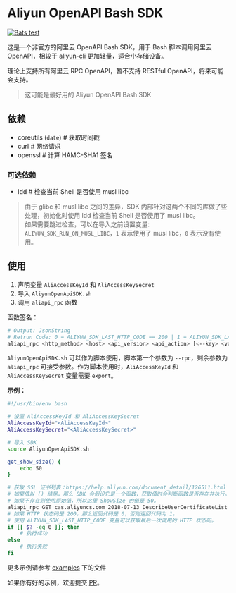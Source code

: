 # Aliyun OpenAPI Bash SDK

[![Bats test](https://github.com/Hill-98/aliyun-openapi-bash-sdk/actions/workflows/bats-test.yml/badge.svg)](https://github.com/Hill-98/aliyun-openapi-bash-sdk/actions/workflows/bats-test.yml)

这是一个非官方的阿里云 OpenAPI Bash SDK，用于 Bash 脚本调用阿里云 OpenAPI，相较于 [aliyun-cli](https://github.com/aliyun/aliyun-cli) 更加轻量，适合小存储设备。

理论上支持所有阿里云 RPC OpenAPI，暂不支持 RESTful OpenAPI，将来可能会支持。

> 这可能是最好用的 Aliyun OpenAPI Bash SDK

## 依赖

* coreutils (`date`) # 获取时间戳
* curl # 网络请求
* openssl # 计算 HAMC-SHA1 签名

### 可选依赖

* ldd # 检查当前 Shell 是否使用 musl libc

> 由于 glibc 和 musl libc 之间的差异，SDK 内部针对这两个不同的库做了些处理，初始化时使用 ldd 检查当前 Shell 是否使用了 musl libc。  
> 如果需要跳过检查，可以在导入之前设置变量: `ALIYUN_SDK_RUN_ON_MUSL_LIBC`，`1` 表示使用了 musl libc，`0` 表示没有使用。

## 使用

1. 声明变量 `AliAccessKeyId` 和 `AliAccessKeySecret`
2. 导入 `AliyunOpenApiSDK.sh`
3. 调用 `aliapi_rpc` 函数

函数签名：
```bash
# Output: JsonString
# Retrun Code: 0 = ALIYUN_SDK_LAST_HTTP_CODE == 200 | 1 = ALIYUN_SDK_LAST_HTTP_CODE != 200
aliapi_rpc <http_method> <host> <api_version> <api_action> [<--key> <value>...]
```

`AliyunOpenApiSDK.sh` 可以作为脚本使用，脚本第一个参数为 `--rpc`，剩余参数为 `aliapi_rpc` 可接受参数。作为脚本使用时，`AliAccessKeyId` 和 `AliAccessKeySecret` 变量需要 `export`。

**示例：**

```bash
#!/usr/bin/env bash

# 设置 AliAccessKeyId 和 AliAccessKeySecret
AliAccessKeyId="<AliAccessKeyId>"
AliAccessKeySecret="<AliAccessKeySecret>"

# 导入 SDK
source AliyunOpenApiSDK.sh

get_show_size() {
    echo 50
}

# 获取 SSL 证书列表：https://help.aliyun.com/document_detail/126511.html
# 如果值以 () 结尾，那么 SDK 会假设它是一个函数，获取值时会判断函数是否存在并执行。
# 如果不存在则使用原始值，所以这里 ShowSize 的值是 50。
aliapi_rpc GET cas.aliyuncs.com 2018-07-13 DescribeUserCertificateList --CurrentPage 1 --ShowSize "get_show_size()"
# 如果 HTTP 状态码是 200，那么返回代码是 0，否则返回代码为 1。
# 使用 ALIYUN_SDK_LAST_HTTP_CODE 变量可以获取最后一次调用的 HTTP 状态码。
if [[ $? -eq 0 ]]; then
    # 执行成功
else
    # 执行失败
fi
```

更多示例请参考 [examples](/examples) 下的文件

如果你有好的示例，欢迎提交 [PR](https://github.com/Hill-98/aliyun-openapi-bash-sdk/pulls)。
